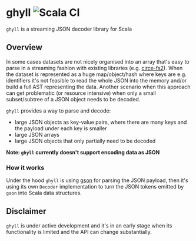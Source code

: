 # ghyll ![Scala CI](https://github.com/voidcontext/ghyll/workflows/Scala%20CI/badge.svg)
`ghyll` is a streaming JSON decoder library for Scala

## Overview

In some cases datasets are not nicely organised into an array that's
easy to parse in a streaming fashion with existing libraries (e.g.
[circe-fs2](https://github.com/circe/circe-fs2)). When the dataset is
represented as a huge map/object/hash where keys are e.g. identifiers
it's not feasible to read the whole JSON into the memory and/or build
a full AST representing the data. Another scenario when this approach
can get problematic (or resource intensive) when only a small
subset/subtree of a JSON object needs to be decoded.

`ghyll` provides a way to parse and decode:

- large JSON objects as key-value pairs, where there are many keys and
the payload under each key is smaller
- large JSON arrays
- large JSON objects that only partially need to be decoded

__Note: `ghyll` currently doesn't support encoding data as JSON__

### How it works

Under the hood `ghyll` is using [gson](https://github.com/google/gson)
for parsing the JSON payload, then it's using its own `Decoder`
implementation to turn the JSON tokens emitted by `gson` into Scala
data structures.

## Disclaimer

`ghyll` is under active development and it's in an early stage when
its functionality is limited and the API can change substantially.

